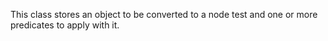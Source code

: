 
This class stores an object to be converted to a node test and one or more predicates to apply with it.
